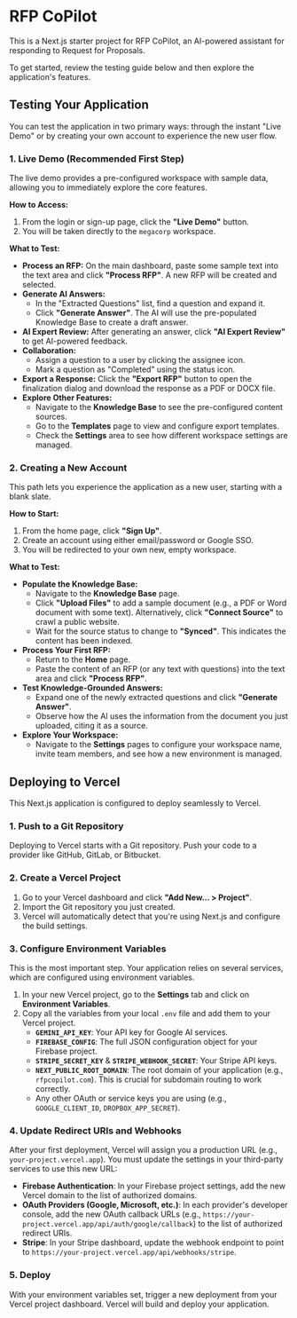 # RFP CoPilot

This is a Next.js starter project for RFP CoPilot, an AI-powered assistant for responding to Request for Proposals.

To get started, review the testing guide below and then explore the application's features.

## Testing Your Application

You can test the application in two primary ways: through the instant "Live Demo" or by creating your own account to experience the new user flow.

### 1. Live Demo (Recommended First Step)

The live demo provides a pre-configured workspace with sample data, allowing you to immediately explore the core features.

**How to Access:**
1.  From the login or sign-up page, click the **"Live Demo"** button.
2.  You will be taken directly to the `megacorp` workspace.

**What to Test:**
*   **Process an RFP:** On the main dashboard, paste some sample text into the text area and click **"Process RFP"**. A new RFP will be created and selected.
*   **Generate AI Answers:**
    *   In the "Extracted Questions" list, find a question and expand it.
    *   Click **"Generate Answer"**. The AI will use the pre-populated Knowledge Base to create a draft answer.
*   **AI Expert Review:** After generating an answer, click **"AI Expert Review"** to get AI-powered feedback.
*   **Collaboration:**
    *   Assign a question to a user by clicking the assignee icon.
    *   Mark a question as "Completed" using the status icon.
*   **Export a Response:** Click the **"Export RFP"** button to open the finalization dialog and download the response as a PDF or DOCX file.
*   **Explore Other Features:**
    *   Navigate to the **Knowledge Base** to see the pre-configured content sources.
    *   Go to the **Templates** page to view and configure export templates.
    *   Check the **Settings** area to see how different workspace settings are managed.


### 2. Creating a New Account

This path lets you experience the application as a new user, starting with a blank slate.

**How to Start:**
1.  From the home page, click **"Sign Up"**.
2.  Create an account using either email/password or Google SSO.
3.  You will be redirected to your own new, empty workspace.

**What to Test:**
*   **Populate the Knowledge Base:**
    *   Navigate to the **Knowledge Base** page.
    *   Click **"Upload Files"** to add a sample document (e.g., a PDF or Word document with some text). Alternatively, click **"Connect Source"** to crawl a public website.
    *   Wait for the source status to change to **"Synced"**. This indicates the content has been indexed.
*   **Process Your First RFP:**
    *   Return to the **Home** page.
    *   Paste the content of an RFP (or any text with questions) into the text area and click **"Process RFP"**.
*   **Test Knowledge-Grounded Answers:**
    *   Expand one of the newly extracted questions and click **"Generate Answer"**.
    *   Observe how the AI uses the information from the document you just uploaded, citing it as a source.
*   **Explore Your Workspace:**
    *   Navigate to the **Settings** pages to configure your workspace name, invite team members, and see how a new environment is managed.

## Deploying to Vercel

This Next.js application is configured to deploy seamlessly to Vercel.

### 1. Push to a Git Repository
Deploying to Vercel starts with a Git repository. Push your code to a provider like GitHub, GitLab, or Bitbucket.

### 2. Create a Vercel Project
1.  Go to your Vercel dashboard and click **"Add New... > Project"**.
2.  Import the Git repository you just created.
3.  Vercel will automatically detect that you're using Next.js and configure the build settings.

### 3. Configure Environment Variables
This is the most important step. Your application relies on several services, which are configured using environment variables.
1.  In your new Vercel project, go to the **Settings** tab and click on **Environment Variables**.
2.  Copy all the variables from your local `.env` file and add them to your Vercel project.
    *   **`GEMINI_API_KEY`**: Your API key for Google AI services.
    *   **`FIREBASE_CONFIG`**: The full JSON configuration object for your Firebase project.
    *   **`STRIPE_SECRET_KEY`** & **`STRIPE_WEBHOOK_SECRET`**: Your Stripe API keys.
    *   **`NEXT_PUBLIC_ROOT_DOMAIN`**: The root domain of your application (e.g., `rfpcopilot.com`). This is crucial for subdomain routing to work correctly.
    *   Any other OAuth or service keys you are using (e.g., `GOOGLE_CLIENT_ID`, `DROPBOX_APP_SECRET`).

### 4. Update Redirect URIs and Webhooks
After your first deployment, Vercel will assign you a production URL (e.g., `your-project.vercel.app`). You must update the settings in your third-party services to use this new URL:
*   **Firebase Authentication**: In your Firebase project settings, add the new Vercel domain to the list of authorized domains.
*   **OAuth Providers (Google, Microsoft, etc.)**: In each provider's developer console, add the new OAuth callback URLs (e.g., `https://your-project.vercel.app/api/auth/google/callback`) to the list of authorized redirect URIs.
*   **Stripe**: In your Stripe dashboard, update the webhook endpoint to point to `https://your-project.vercel.app/api/webhooks/stripe`.

### 5. Deploy
With your environment variables set, trigger a new deployment from your Vercel project dashboard. Vercel will build and deploy your application.
